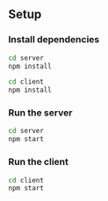 ## Setup

### Install dependencies

```bash
cd server
npm install
```

```bash
cd client
npm install
```

### Run the server

```bash
cd server
npm start
```

### Run the client

```bash
cd client
npm start
```
